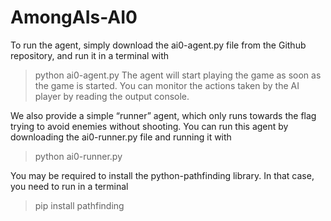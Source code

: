 # AmongAIs-AI0

To run the agent, simply download the ai0-agent.py file from the Github repository, and run it in a terminal with
>python ai0-agent.py <matchname> <playername>
The agent will start playing the game as soon as the game is started. You can monitor the actions taken by the AI player by reading the output console.

We also provide a simple “runner” agent, which only runs towards the flag trying to avoid enemies without shooting.
You can run this agent by downloading the ai0-runner.py file and running it with 
>python ai0-runner.py <matchname> <playername>

You may be required to install the python-pathfinding library. In that case, you need to run in a terminal
>pip install pathfinding
